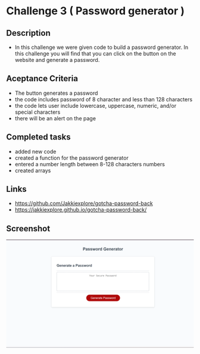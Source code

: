 # Challenge 3 ( Password generator )

## Description
 * In this challenge we were given code to build a password generator. In this challenge you will find that you can click on the button on the website and generate a password.

## Aceptance Criteria
* The button generates a password
* the code includes password of 8 character and less than 128 characters
* the code lets user include lowercase, uppercase, numeric, and/or special characters
* there will be an alert on the page



## Completed tasks
* added new code
* created a function for the password generator
* entered a number length between 8-128 characters numbers
* created arrays



## Links
* https://github.com/Jakkiexplore/gotcha-password-back
* https://jakkiexplore.github.io/gotcha-password-back/


## Screenshot
![Screenshot of Password generator](./assets/images/SS%20of%20Password%20G.png)



 